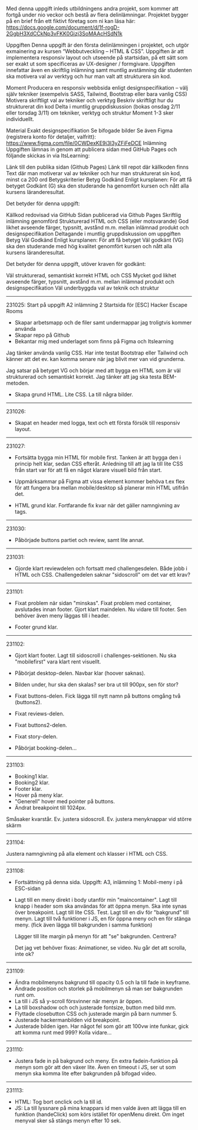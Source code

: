 Med denna uppgift inleds utbildningens andra projekt, som kommer att fortgå under nio veckor och bestå av flera delinlämningar.
Projektet bygger på en brief från ett fiktivt företag som ni kan läsa här: https://docs.google.com/document/d/1f-rogD-2GgbH3XdCCkNp3vFKK0Gizj3SoMAAcHSdN1k

Uppgiften
Denna uppgift är den första delinlämningen i projektet, och utgör exmainering av kursen “Webbutveckling – HTML & CSS”.
Uppgiften är att implementera responsiv layout och utseende på startsidan, på ett sätt som ser exakt ut som specificeras av UX-designer / formgivare.
Uppgiften innefattar även en skriftlig inlämning samt muntlig avstämning där studenten ska motivera val av verktyg och hur man valt att strukturera sin kod.

Moment
Producera en responsiv webbsida enligt designspecifikation – välj själv tekniker (exempelvis SASS, Tailwind, Bootstrap eller bara vanlig CSS)
Motivera skriftligt val av tekniker och verktyg
Beskriv skriftligt hur du strukturerat din kod
Delta i muntlig gruppdiskussion (bokas onsdag 2/11 eller torsdag 3/11) om tekniker, verktyg och struktur
Moment 1-3 sker individuellt.

Material
Exakt designspecifikation
Se bifogade bilder
Se även Figma (registrera konto för detaljer, valfritt): https://www.figma.com/file/0CWDexKE9i3I3yZFiFeDCE
Inlämning
Uppgiften lämnas in genom att publicera sidan med GitHub Pages och följande skickas in via ItsLearning:

Länk till den publika sidan (Github Pages)
Länk till repot där källkoden finns
Text där man motiverar val av tekniker och hur man strukturerat sin kod, minst ca 200 ord
Betygskriterier
Betyg Godkänd
Enligt kursplanen: För att få betyget Godkänt (G) ska den studerande ha genomfört kursen och nått alla kursens läranderesultat.

Det betyder för denna uppgift:

Källkod redovisad via GitHub
Sidan publicerad via Github Pages
Skriftlig inlämning genomförd
Strukturerad HTML och CSS (eller motsvarande)
God likhet avseende färger, typsnitt, avstånd m.m. mellan inlämnad produkt och designspecifikation
Deltagande i muntlig gruppdiskussion om uppgiften
Betyg Väl Godkänd
Enligt kursplanen: För att få betyget Väl godkänt (VG) ska den studerande med hög kvalitet genomfört kursen och nått alla kursens läranderesultat.

Det betyder för denna uppgift, utöver kraven för godkänt:

Väl strukturerad, semantiskt korrekt HTML och CSS
Mycket god likhet avseende färger, typsnitt, avstånd m.m. mellan inlämnad produkt och designspecifikation
Väl underbyggda val av teknik och struktur

---

231025:
Start på uppgift A2 inlämning 2 Startsida för [ESC] Hacker Escape Rooms

- Skapar arbetsmapp och de filer samt undermappar jag troligtvis kommer använda
- Skapar repo på Github
- Bekantar mig med underlaget som finns på Figma och Itslearning

Jag tänker använda vanlig CSS. Har inte testat Bootstrap eller Tailwind och känner att det ev.
kan komma senare när jag blivit mer van vid grunderna.

Jag satsar på betyget VG och börjar med att bygga en HTML som är väl strukturerad och semantiskt korrekt.
Jag tänker att jag ska testa BEM-metoden.

- Skapa grund HTML. Lite CSS. La till några bilder.

---

231026:

- Skapat en header med logga, text och ett första försök till responsiv layout.

---

231027:

- Fortsätta bygga min HTML för mobile first. Tanken är att bygga den i princip helt klar, sedan
  CSS efteråt. Anledning till att jag la till lite CSS från start var för att få en något klarare visuell
  bild från start.

- Uppmärksammar på Figma att vissa element kommer behöva t.ex flex för att fungera bra mellan mobile/desktop
  så planerar min HTML utifrån det.

- HTML grund klar. Fortfarande fix kvar när det gäller namngivning av tags.

---

231030:

- Påbörjade buttons partiet och review, samt lite annat.

---

231031:

- Gjorde klart reviewdelen och fortsatt med challengesdelen. Både jobb i HTML och CSS.
  Challengedelen saknar "sidoscroll" om det var ett krav?

---

231101:

- Fixat problem när sidan "minskas". Fixat problem med container, avslutades innan footer.
  Gjort klart maindelen. Nu vidare till footer. Sen behöver även meny läggas till i header.

- Footer grund klar.

---

231102:

- Gjort klart footer. Lagt till sidoscroll i challenges-sektionen.
  Nu ska "mobilefirst" vara klart rent visuellt.

- Påbörjat desktop-delen. Navbar klar (hoover saknas).
- Bilden under, hur ska den skalas? ser bra ut till 900px, sen för stor?
- Fixat buttons-delen. Fick lägga till nytt namn på buttons omgång två (buttons2).
- Fixat reviews-delen.
- Fixat buttons2-delen.
- Fixat story-delen.
- Påbörjat booking-delen...

---

231103:

- Booking1 klar.
- Booking2 klar.
- Footer klar.
- Hover på meny klar.
- "Generell" hover med pointer på buttons.
- Ändrat breakpoint till 1024px.

Småsaker kvarstår.
Ev. justera sidoscroll.
Ev. justera menyknappar vid större skärm

---

231104:

Justera namngivning på alla element och klasser i HTML och CSS.

---

231108:

- Fortsättning på denna sida. Uppgift:
  A3, inlämning 1: Mobil-meny i på ESC-sidan

- Lagt till en meny direkt i body utanför min "maincontainer".
  Lagt till knapp i header som ska användas för att öppna menyn. Ska inte synas över breakpoint.
  Lagt till lite CSS. Test.
  Lagt till en div för "bakgrund" till menyn.
  Lagt till två funktioner i JS, en för öppna meny och en för stänga meny.
  (fick även lägga till bakgrunden i samma funktion)

  Lägger till lite margin på menyn för att "se" bakgrunden. Centrera?

  Det jag vet behöver fixas:
  Animationer, se video.
  Nu går det att scrolla, inte ok?

---

231109:

- Ändra mobilmenyns bakgrund till opacity 0.5 och la till fade in keyframe.
- Ändrade position och storlek på mobilmenyn så man ser bakgrunden runt om.
- La till i JS så y-scroll försvinner när menyn är öppen.
- La till boxshadow och och justerade fontsize, button med bild mm.
- Flyttade closebutton CSS och justerade margin på barn nummer 5.
- Justerade hackermanbilden vid breakpoint.
- Justerade bilden igen. Har något fel som gör att 100vw inte funkar, gick
  att komma runt med 999? Kolla vidare...

---

231110:

- Justera fade in på bakgrund och meny. En extra fadein-funktion på menyn
  som gör att den växer lite. Även en timeout i JS, ser ut som menyn ska komma lite efter
  bakgrunden på bifogad video.

---

231113:

- HTML: Tog bort onclick och la till id.
- JS: La till lyssnare på mina knappars id men valde även att lägga till en funktion
  (handeClick) som körs istället för openMenu direkt. Om inget menyval sker så stängs
  menyn efter 10 sek.
